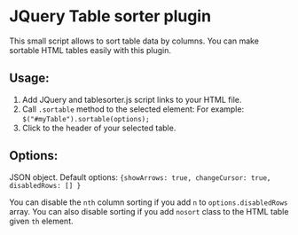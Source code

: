# JQuery Table sorter plugin

This small script allows to sort table data by columns.
You can make sortable HTML tables easily with this plugin. 

## Usage:

1. Add JQuery and tablesorter.js script links to your HTML file.
2.  Call `.sortable` method to the selected element: For example: `$("#myTable").sortable(options);`
3.  Click to the header of your selected table.

## Options:
JSON object. Default options: 
`{showArrows: true, changeCursor: true, disabledRows: [] }`

You can disable the `nth` column sorting if you add `n` to `options.disabledRows` array.
You can also disable sorting if you add `nosort` class to the HTML table given `th` element.
